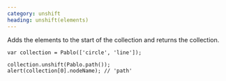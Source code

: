 ```yaml
---
category: unshift
heading: unshift(elements)
---
```


Adds the elements to the start of the collection and returns the collection.

    var collection = Pablo(['circle', 'line']);

    collection.unshift(Pablo.path());
    alert(collection[0].nodeName); // 'path'
